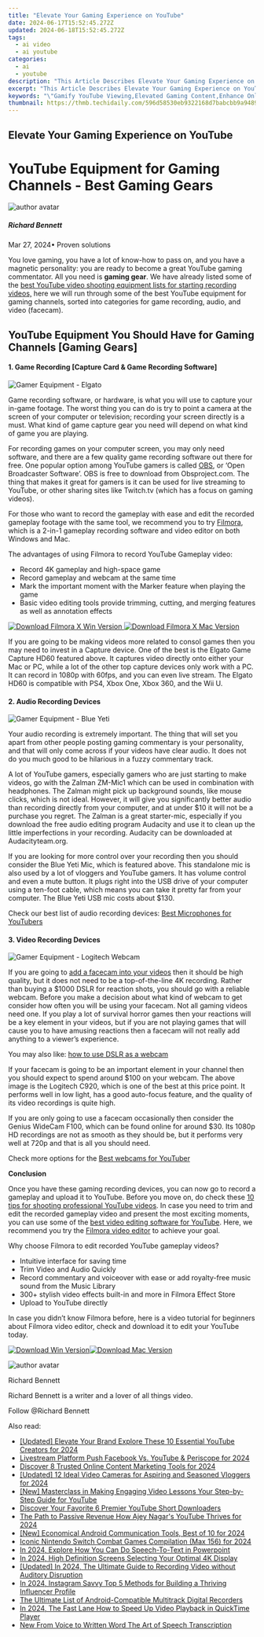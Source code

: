 ```yaml
---
title: "Elevate Your Gaming Experience on YouTube"
date: 2024-06-17T15:52:45.272Z
updated: 2024-06-18T15:52:45.272Z
tags:
  - ai video
  - ai youtube
categories:
  - ai
  - youtube
description: "This Article Describes Elevate Your Gaming Experience on YouTube"
excerpt: "This Article Describes Elevate Your Gaming Experience on YouTube"
keywords: "\"Gamify YouTube Viewing,Elevated Gaming Content,Enhance Online Gaming,Improve Game Watching,High-Quality Gaming Streams,Ultimate Game Experience,Optimal Gaming Videos\""
thumbnail: https://thmb.techidaily.com/596d58530eb9322168d7babcbb9a9489a386dda09536b6b2d4f38f91d6402603.jpg
---
```


## Elevate Your Gaming Experience on YouTube

# YouTube Equipment for Gaming Channels - Best Gaming Gears

![author avatar](https://images.wondershare.com/filmora/article-images/richard-bennett.jpg)

##### Richard Bennett

 Mar 27, 2024• Proven solutions

You love gaming, you have a lot of know-how to pass on, and you have a magnetic personality: you are ready to become a great YouTube gaming commentator. All you need is **gaming gear**. We have already listed some of the [best YouTube video shooting equipment lists for starting recording videos,](https://tools.techidaily.com/wondershare/filmora/download/) here we will run through some of the best YouTube equipment for gaming channels, sorted into categories for game recording, audio, and video (facecam).

## YouTube Equipment You Should Have for Gaming Channels \[Gaming Gears\]

#### 1. Game Recording \[Capture Card & Game Recording Software\]

![Gamer Equipment - Elgato](https://images.wondershare.com/filmora/article-images/gamer-equipment-elgato.JPG)

Game recording software, or hardware, is what you will use to capture your in-game footage. The worst thing you can do is try to point a camera at the screen of your computer or television; recording your screen directly is a must. What kind of game capture gear you need will depend on what kind of game you are playing.

For recording games on your computer screen, you may only need software, and there are a few quality game recording software out there for free. One popular option among YouTube gamers is called [OBS](https://tools.techidaily.com/wondershare/filmora/download/), or ‘Open Broadcaster Software’. OBS is free to download from Obsproject.com. The thing that makes it great for gamers is it can be used for live streaming to YouTube, or other sharing sites like Twitch.tv (which has a focus on gaming videos).

For those who want to record the gameplay with ease and edit the recorded gameplay footage with the same tool, we recommend you to try [Filmora](https://tools.techidaily.com/wondershare/filmora/download/), which is a 2-in-1 gameplay recording software and video editor on both Windows and Mac.

The advantages of using Filmora to record YouTube Gameplay video:

* Record 4K gameplay and high-space game
* Record gameplay and webcam at the same time
* Mark the important moment with the Marker feature when playing the game
* Basic video editing tools provide trimming, cutting, and merging features as well as annotation effects

[![Download Filmora X Win Version](https://images.wondershare.com/filmora/guide/download-btn-win.jpg) ](https://tools.techidaily.com/wondershare/filmora/download/) [![Download Filmora X Mac Version](https://images.wondershare.com/filmora/guide/download-btn-mac.jpg) ](https://tools.techidaily.com/wondershare/filmora/download/)

If you are going to be making videos more related to consol games then you may need to invest in a Capture device. One of the best is the Elgato Game Capture HD60 featured above. It captures video directly onto either your Mac or PC, while a lot of the other top capture devices only work with a PC. It can record in 1080p with 60fps, and you can even live stream. The Elgato HD60 is compatible with PS4, Xbox One, Xbox 360, and the Wii U.

#### 2\.  Audio Recording Devices

![Gamer Equipment - Blue Yeti](https://images.wondershare.com/filmora/article-images/gamer-equipment-blue-yeti.JPG)

Your audio recording is extremely important. The thing that will set you apart from other people posting gaming commentary is your personality, and that will only come across if your videos have clear audio. It does not do you much good to be hilarious in a fuzzy commentary track.

A lot of YouTube gamers, especially gamers who are just starting to make videos, go with the Zalman ZM-Mic1 which can be used in combination with headphones. The Zalman might pick up background sounds, like mouse clicks, which is not ideal. However, it will give you significantly better audio than recording directly from your computer, and at under $10 it will not be a purchase you regret. The Zalman is a great starter-mic, especially if you download the free audio editing program Audacity and use it to clean up the little imperfections in your recording. Audacity can be downloaded at Audacityteam.org.

If you are looking for more control over your recording then you should consider the Blue Yeti Mic, which is featured above. This standalone mic is also used by a lot of vloggers and YouTube gamers. It has volume control and even a mute button. It plugs right into the USB drive of your computer using a ten-foot cable, which means you can take it pretty far from your computer. The Blue Yeti USB mic costs about $130.

Check our best list of audio recording devices: [Best Microphones for YouTubers](https://tools.techidaily.com/wondershare/filmora/download/)

#### 3\.  Video Recording Devices

![Gamer Equipment - Logitech Webcam](https://images.wondershare.com/filmora/article-images/gamer-equipment-logitech-webcam.JPG)

If you are going to [add a facecam into your videos](https://tools.techidaily.com/wondershare/filmora/download/) then it should be high quality, but it does not need to be a top-of-the-line 4K recording. Rather than buying a $1000 DSLR for reaction shots, you should go with a reliable webcam. Before you make a decision about what kind of webcam to get consider how often you will be using your facecam. Not all gaming videos need one. If you play a lot of survival horror games then your reactions will be a key element in your videos, but if you are not playing games that will cause you to have amusing reactions then a facecam will not really add anything to a viewer’s experience.

You may also like: [how to use DSLR as a webcam](https://tools.techidaily.com/wondershare/filmora/download/)

If your facecam is going to be an important element in your channel then you should expect to spend around $100 on your webcam. The above image is the Logitech C920, which is one of the best at this price point. It performs well in low light, has a good auto-focus feature, and the quality of its video recordings is quite high.

If you are only going to use a facecam occasionally then consider the Genius WideCam F100, which can be found online for around $30\. Its 1080p HD recordings are not as smooth as they should be, but it performs very well at 720p and that is all you should need.

Check more options for the [Best webcams for YouTuber](https://tools.techidaily.com/wondershare/filmora/download/)

**Conclusion**

Once you have these gaming recording devices, you can now go to record a gameplay and upload it to YouTube. Before you move on, do check these [10 tips for shooting professional YouTube videos](https://tools.techidaily.com/wondershare/filmora/download/). In case you need to trim and edit the recorded gameplay video and present the most exciting moments, you can use some of the [best video editing software for YouTube](https://tools.techidaily.com/wondershare/filmora/download/). Here, we recommend you try the [Filmora video editor](https://tools.techidaily.com/wondershare/filmora/download/) to achieve your goal.

Why choose Filmora to edit recorded YouTube gameplay videos?

* Intuitive interface for saving time
* Trim Video and Audio Quickly
* Record commentary and voiceover with ease or add royalty-free music sound from the Music Library
* 300+ stylish video effects built-in and more in Filmora Effect Store
* Upload to YouTube directly

In case you didn’t know Filmora before, here is a video tutorial for beginners about Filmora video editor, check and download it to edit your YouTube today.

[![Download Win Version](https://images.wondershare.com/filmora/guide/download-btn-win.jpg)](https://tools.techidaily.com/wondershare/filmora/download/)[![Download Mac Version](https://images.wondershare.com/filmora/guide/download-btn-mac.jpg)](https://tools.techidaily.com/wondershare/filmora/download/)

![author avatar](https://images.wondershare.com/filmora/article-images/richard-bennett.jpg)

Richard Bennett

Richard Bennett is a writer and a lover of all things video.

Follow @Richard Bennett


<ins class="adsbygoogle"
     style="display:block"
     data-ad-format="autorelaxed"
     data-ad-client="ca-pub-7571918770474297"
     data-ad-slot="1223367746"></ins>



<ins class="adsbygoogle"
     style="display:block"
     data-ad-client="ca-pub-7571918770474297"
     data-ad-slot="8358498916"
     data-ad-format="auto"
     data-full-width-responsive="true"></ins>

<span class="atpl-alsoreadstyle">Also read:</span>
<div><ul>
<li><a href="https://youtube-web.techidaily.com/ed-elevate-your-brand-explore-these-10-essential-youtube-creators-for-2024/"><u>[Updated] Elevate Your Brand  Explore These 10 Essential YouTube Creators for 2024</u></a></li>
<li><a href="https://youtube-web.techidaily.com/tream-platform-push-facebook-vs-youtube-and-periscope-for-2024/"><u>Livestream Platform Push  Facebook Vs. YouTube & Periscope for 2024</u></a></li>
<li><a href="https://youtube-web.techidaily.com/ver-8-trusted-online-content-marketing-tools-for-2024/"><u>Discover 8 Trusted Online Content Marketing Tools for 2024</u></a></li>
<li><a href="https://youtube-web.techidaily.com/ed-12-ideal-video-cameras-for-aspiring-and-seasoned-vloggers-for-2024/"><u>[Updated] 12 Ideal Video Cameras for Aspiring and Seasoned Vloggers for 2024</u></a></li>
<li><a href="https://youtube-web.techidaily.com/asterclass-in-making-engaging-video-lessons-your-step-by-step-guide-for-youtube/"><u>[New] Masterclass in Making Engaging Video Lessons  Your Step-by-Step Guide for YouTube</u></a></li>
<li><a href="https://youtube-web.techidaily.com/ver-your-favorite-6-premier-youtube-short-downloaders/"><u>Discover Your Favorite  6 Premier YouTube Short Downloaders</u></a></li>
<li><a href="https://youtube-web.techidaily.com/ath-to-passive-revenue-how-ajey-nagars-youtube-thrives-for-2024/"><u>The Path to Passive Revenue  How Ajey Nagar's YouTube Thrives for 2024</u></a></li>
<li><a href="https://digital-screen-recording.techidaily.com/new-economical-android-communication-tools-best-of-10-for-2024/"><u>[New] Economical Android Communication Tools, Best of 10 for 2024</u></a></li>
<li><a href="https://screen-recording.techidaily.com/iconic-nintendo-switch-combat-games-compilation-max-156-for-2024/"><u>Iconic Nintendo Switch Combat Games Compilation (Max 156) for 2024</u></a></li>
<li><a href="https://extra-lessons.techidaily.com/in-2024-explore-how-you-can-do-speech-to-text-in-powerpoint/"><u>In 2024, Explore How You Can Do Speech-To-Text in Powerpoint</u></a></li>
<li><a href="https://some-knowledge.techidaily.com/in-2024-high-definition-screens-selecting-your-optimal-4k-display/"><u>In 2024, High Definition Screens  Selecting Your Optimal 4K Display</u></a></li>
<li><a href="https://digital-screen-recording.techidaily.com/updated-in-2024-the-ultimate-guide-to-recording-video-without-auditory-disruption/"><u>[Updated] In 2024, The Ultimate Guide to Recording Video without Auditory Disruption</u></a></li>
<li><a href="https://instagram-videos.techidaily.com/in-2024-instagram-savvy-top-5-methods-for-building-a-thriving-influencer-profile/"><u>In 2024, Instagram Savvy  Top 5 Methods for Building a Thriving Influencer Profile</u></a></li>
<li><a href="https://sound-optimizing.techidaily.com/the-ultimate-list-of-android-compatible-multitrack-digital-recorders/"><u>The Ultimate List of Android-Compatible Multitrack Digital Recorders</u></a></li>
<li><a href="https://ai-video-tools.techidaily.com/in-2024-the-fast-lane-how-to-speed-up-video-playback-in-quicktime-player/"><u>In 2024, The Fast Lane How to Speed Up Video Playback in QuickTime Player</u></a></li>
<li><a href="https://video-ai-editor.techidaily.com/new-from-voice-to-written-word-the-art-of-speech-transcription/"><u>New From Voice to Written Word The Art of Speech Transcription</u></a></li>
</ul></div>
